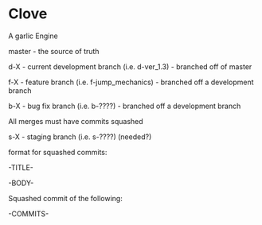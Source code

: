 # Clove
A garlic Engine

master - the source of truth

d-X - current development branch (i.e. d-ver_1.3) - branched off of master

f-X - feature branch (i.e. f-jump_mechanics) - branched off a development branch

b-X - bug fix branch (i.e. b-????) - branched off a development branch

All merges must have commits squashed

s-X - staging branch (i.e. s-????) (needed?)


format for squashed commits:

-TITLE-
  
-BODY-
 
Squashed commit of the following:

-COMMITS-
